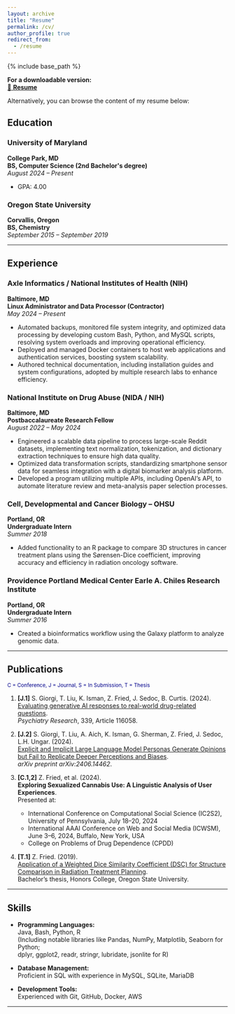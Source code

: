 ```yaml
---
layout: archive
title: "Resume"
permalink: /cv/
author_profile: true
redirect_from:
  - /resume
---
```


{% include base_path %}

**For a downloadable version:**  
[📄 **Resume**](http://zacharyfried.github.io/files/resume_feb_25.pdf)

Alternatively, you can browse the content of my resume below:


## Education

### University of Maryland 
**College Park, MD**  
**BS, Computer Science (2nd Bachelor's degree)**  
_August 2024 – Present_  
- GPA: 4.00

### Oregon State University 
**Corvallis, Oregon**  
**BS, Chemistry**  
_September 2015 – September 2019_

---

## Experience

### Axle Informatics / National Institutes of Health (NIH) 
**Baltimore, MD**  
**Linux Administrator and Data Processor (Contractor)**  
_May 2024 – Present_

- Automated backups, monitored file system integrity, and optimized data processing by developing custom Bash, Python, and MySQL scripts, resolving system overloads and improving operational efficiency.
- Deployed and managed Docker containers to host web applications and authentication services, boosting system scalability.
- Authored technical documentation, including installation guides and system configurations, adopted by multiple research labs to enhance efficiency.

### National Institute on Drug Abuse (NIDA / NIH) 
**Baltimore, MD**  
**Postbaccalaureate Research Fellow**  
_August 2022 – May 2024_

- Engineered a scalable data pipeline to process large-scale Reddit datasets, implementing text normalization, tokenization, and dictionary extraction techniques to ensure high data quality.
- Optimized data transformation scripts, standardizing smartphone sensor data for seamless integration with a digital biomarker analysis platform.
- Developed a program utilizing multiple APIs, including OpenAI’s API, to automate literature review and meta-analysis paper selection processes.

### Cell, Developmental and Cancer Biology – OHSU 
**Portland, OR**  
**Undergraduate Intern**  
_Summer 2018_

- Added functionality to an R package to compare 3D structures in cancer treatment plans using the Sørensen-Dice coefficient, improving accuracy and efficiency in radiation oncology software.

### Providence Portland Medical Center Earle A. Chiles Research Institute 
**Portland, OR**  
**Undergraduate Intern**  
_Summer 2016_

- Created a bioinformatics workflow using the Galaxy platform to analyze genomic data.

---

## Publications 
<sup><span style="color:darkblue">C = Conference, J = Journal, S = In Submission, T = Thesis</span></sup>

1. **[J.1]** S. Giorgi, T. Liu, K. Isman, Z. Fried, J. Sedoc, B. Curtis. (2024).  
   [Evaluating generative AI responses to real-world drug-related questions](https://www.sciencedirect.com/science/article/pii/S0165178124003433).  
   *Psychiatry Research*, 339, Article 116058.

2. **[J.2]** S. Giorgi, T. Liu, A. Aich, K. Isman, G. Sherman, Z. Fried, J. Sedoc, L.H. Ungar. (2024).  
   [Explicit and Implicit Large Language Model Personas Generate Opinions but Fail to Replicate Deeper Perceptions and Biases](https://arxiv.org/abs/2406.14462).  
   *arXiv preprint arXiv:2406.14462*.

3. **[C.1,2]** Z. Fried, et al. (2024).  
   **Exploring Sexualized Cannabis Use: A Linguistic Analysis of User Experiences**.  
   Presented at:
   - International Conference on Computational Social Science (IC2S2), University of Pennsylvania, July 18–20, 2024  
   - International AAAI Conference on Web and Social Media (ICWSM), June 3–6, 2024, Buffalo, New York, USA  
   - College on Problems of Drug Dependence (CPDD)

4. **[T.1]** Z. Fried. (2019).  
   [Application of a Weighted Dice Similarity Coefficient (DSC) for Structure Comparison in Radiation Treatment Planning](https://ir.library.oregonstate.edu/concern/honors_college_theses/zg64ts531?locale=en).  
   Bachelor’s thesis, Honors College, Oregon State University.

---

## Skills

- **Programming Languages:**  
  Java, Bash, Python, R  
  (Including notable libraries like Pandas, NumPy, Matplotlib, Seaborn for Python;  
  dplyr, ggplot2, readr, stringr, lubridate, jsonlite for R)

- **Database Management:**  
  Proficient in SQL with experience in MySQL, SQLite, MariaDB

- **Development Tools:**  
  Experienced with Git, GitHub, Docker, AWS

---